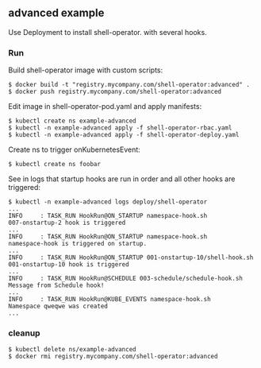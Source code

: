 ## advanced example

Use Deployment to install shell-operator. with several hooks.


### Run 

Build shell-operator image with custom scripts:

```
$ docker build -t "registry.mycompany.com/shell-operator:advanced" .
$ docker push registry.mycompany.com/shell-operator:advanced
```

Edit image in shell-operator-pod.yaml and apply manifests:

```
$ kubectl create ns example-advanced
$ kubectl -n example-advanced apply -f shell-operator-rbac.yaml  
$ kubectl -n example-advanced apply -f shell-operator-deploy.yaml
```

Create ns to trigger onKubernetesEvent:

```
$ kubectl create ns foobar
```

See in logs that startup hooks are run in order and all other hooks are triggered:

```
$ kubectl -n example-advanced logs deploy/shell-operator
...
INFO     : TASK_RUN HookRun@ON_STARTUP namespace-hook.sh
007-onstartup-2 hook is triggered
...
INFO     : TASK_RUN HookRun@ON_STARTUP namespace-hook.sh
namespace-hook is triggered on startup.
...
INFO     : TASK_RUN HookRun@ON_STARTUP 001-onstartup-10/shell-hook.sh
001-onstartup-10 hook is triggered
...
INFO     : TASK_RUN HookRun@SCHEDULE 003-schedule/schedule-hook.sh
Message from Schedule hook!
...
INFO     : TASK_RUN HookRun@KUBE_EVENTS namespace-hook.sh
Namespace qweqwe was created
...
```

### cleanup

```
$ kubectl delete ns/example-advanced
$ docker rmi registry.mycompany.com/shell-operator:advanced
```